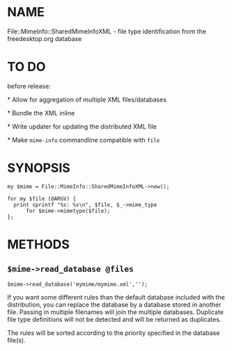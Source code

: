 # NAME

File::MimeInfo::SharedMimeInfoXML - file type identification from the freedesktop.org database

# TO DO

before release:

\* Allow for aggregation of multiple XML files/databases

\* Bundle the XML inline

\* Write updater for updating the distributed XML file

\* Make `mime-info` commandline compatible with `file`

# SYNOPSIS

    my $mime = File::MimeInfo::SharedMimeInfoXML->new();

    for my $file (@ARGV) {
      print sprintf "%s: %s\n", $file, $_->mime_type
          for $mime->mimetype($file);
    };

# METHODS

## `$mime->read_database @files`

    $mime->read_database('mymime/mymime.xml','');

If you want some different rules than the default
database included with the distribution, you can replace the
database by a database stored in another file.
Passing in multiple filenames will join the multiple
databases. Duplicate file type definitions will not be detected
and will be returned as duplicates.

The rules will be sorted according to the priority specified in the database
file(s).
